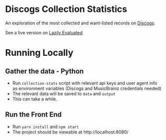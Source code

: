 # Discogs Collection Statistics

An exploration of the most collected and want-listed records on [Discogs](http://discogs.com). 

See a live version on [Lazily Evaluated](http://lazilyevaluated.co/discogs-collection-statistics). 

# Running Locally 

## Gather the data - Python

* Run `collection-stats` script with relevant api keys and user agent info as environment variables (Discogs and MusicBrainz credentials needed)
* The relevant data will be saved to `data` and `output`
* This can take a while.

## Run the Front End

* Run `yarn install` and `npm start` 
* The project should be viewable at http://localhost:8080/